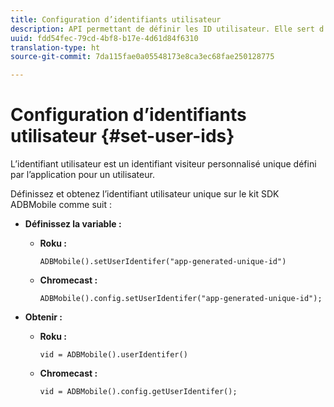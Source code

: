 ```yaml
---
title: Configuration d’identifiants utilisateur
description: API permettant de définir les ID utilisateur. Elle sert d’identifiant client unique.
uuid: fdd54fec-79cd-4bf8-b17e-4d61d84f6310
translation-type: ht
source-git-commit: 7da115fae0a05548173e8ca3ec68fae250128775

---
```



# Configuration d’identifiants utilisateur {#set-user-ids}

L’identifiant utilisateur est un identifiant visiteur personnalisé unique défini par l’application pour un utilisateur.

Définissez et obtenez l’identifiant utilisateur unique sur le kit SDK ADBMobile comme suit :

* **Définissez la variable :**

   * **Roku :**

      ```
      ADBMobile().setUserIdentifer("app-generated-unique-id")
      ```

   * **Chromecast :**

      ```
      ADBMobile().config.setUserIdentifer("app-generated-unique-id");
      ```

* **Obtenir :**

   * **Roku :**

      ```
      vid = ADBMobile().userIdentifer()
      ```

   * **Chromecast :**

      ```
      vid = ADBMobile().config.getUserIdentifer();
      ```
